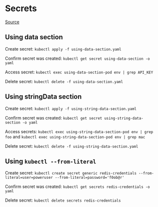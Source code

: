 # Secrets

[Source](https://medium.com/better-programming/how-to-use-kubernetes-secrets-for-storing-sensitive-config-data-f3c5e7d11c15)

## Using data section

Create secret: `kubectl apply -f using-data-section.yaml`

Confirm secret was created: `kubectl get secret using-data-section -o yaml`

Access secret: `kubectl exec using-data-section-pod env | grep API_KEY`

Delete secret: `kubectl delete -f using-data-section.yaml`

## Using stringData section

Create secret: `kubectl apply -f using-string-data-section.yaml`

Confirm secret was created: `kubectl get secret using-string-data-section -o yaml`

Access secrets: `kubectl exec using-string-data-section-pod env | grep foo` and `kubectl exec using-string-data-section-pod env | grep mac`

Delete secret: `kubectl delete -f using-string-data-section.yaml`

## Using `kubectl --from-literal`

Create secret: `kubectl create secret generic redis-credentials --from-literal=user=poweruser --from-literal=password='f0ob@r'`

Confirm secret was created: `kubectl get secrets redis-credentials -o yaml`

Delete secret: `kubectl delete secrets redis-credentials`

